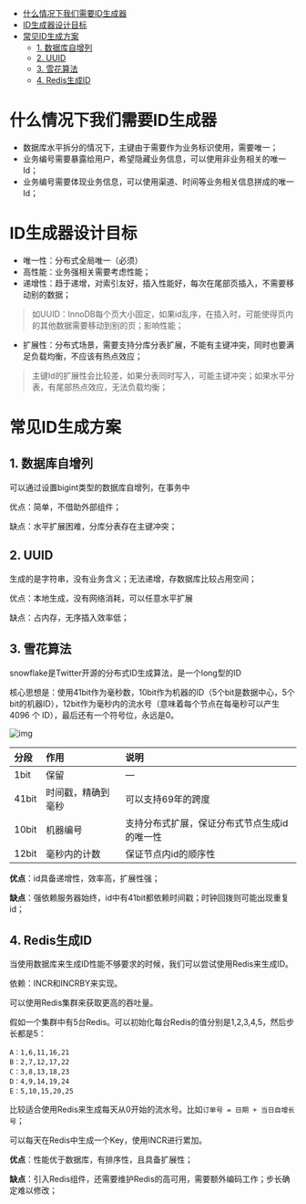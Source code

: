 - [什么情况下我们需要ID生成器](#什么情况下我们需要id生成器)
- [ID生成器设计目标](#id生成器设计目标)
- [常见ID生成方案](#常见id生成方案)
  - [1. 数据库自增列](#1-数据库自增列)
  - [2. UUID](#2-uuid)
  - [3. 雪花算法](#3-雪花算法)
  - [4. Redis生成ID](#4-redis生成id)


# 什么情况下我们需要ID生成器

- 数据库水平拆分的情况下，主键由于需要作为业务标识使用，需要唯一；
- 业务编号需要暴露给用户，希望隐藏业务信息，可以使用非业务相关的唯一Id；
- 业务编号需要体现业务信息，可以使用渠道、时间等业务相关信息拼成的唯一Id；

# ID生成器设计目标

- 唯一性：分布式全局唯一（必须）
- 高性能：业务强相关需要考虑性能；
- 递增性：趋于递增，对索引友好，插入性能好，每次在尾部页插入，不需要移动别的数据；

> 如UUID：InnoDB每个页大小固定，如果id乱序，在插入时，可能使得页内的其他数据需要移动到别的页；影响性能；
 
- 扩展性：分布式场景，需要支持分库分表扩展，不能有主键冲突，同时也要满足负载均衡，不应该有热点效应；

> 主键Id的扩展性会比较差，如果分表同时写入，可能主键冲突；如果水平分表，有尾部热点效应，无法负载均衡；

# 常见ID生成方案

## 1. 数据库自增列

可以通过设置bigint类型的数据库自增列，在事务中

优点：简单，不借助外部组件；

缺点：水平扩展困难，分库分表存在主键冲突；

## 2. UUID

生成的是字符串，没有业务含义；无法递增，存数据库比较占用空间；

优点：本地生成，没有网络消耗，可以任意水平扩展

缺点：占内存，无序插入效率低；

## 3. 雪花算法
snowflake是Twitter开源的分布式ID生成算法，是一个long型的ID

核心思想是：使用41bit作为毫秒数，10bit作为机器的ID（5个bit是数据中心，5个bit的机器ID），12bit作为毫秒内的流水号（意味着每个节点在每毫秒可以产生 4096 个 ID），最后还有一个符号位，永远是0。

![img](https://box.kancloud.cn/4f49804e02d591599ae3aac8f1f10e32_1021x346.png)

| 分段  | 作用               | 说明                                         |
| :---- | :----------------- | :------------------------------------------- |
| 1bit  | 保留               | —                                            |
| 41bit | 时间戳，精确到毫秒 | 可以支持69年的跨度                           |
| 10bit | 机器编号           | 支持分布式扩展，保证分布式节点生成id的唯一性 |
| 12bit | 毫秒内的计数       | 保证节点内id的顺序性                         |

**优点**：id具备递增性，效率高，扩展性强；

**缺点**：强依赖服务器始终，id中有41bit都依赖时间戳；时钟回拨则可能出现重复id；

## 4. Redis生成ID

当使用数据库来生成ID性能不够要求的时候，我们可以尝试使用Redis来生成ID。

依赖：INCR和INCRBY来实现。

可以使用Redis集群来获取更高的吞吐量。

假如一个集群中有5台Redis。可以初始化每台Redis的值分别是1,2,3,4,5，然后步长都是5：
```
A：1,6,11,16,21
B：2,7,12,17,22
C：3,8,13,18,23
D：4,9,14,19,24
E：5,10,15,20,25
```

比较适合使用Redis来生成每天从0开始的流水号。比如`订单号 = 日期 + 当日自增长号`；

可以每天在Redis中生成一个Key，使用INCR进行累加。

**优点**：性能优于数据库，有排序性，且具备扩展性；

**缺点**：引入Redis组件，还需要维护Redis的高可用，需要额外编码工作；步长确定难以修改；
